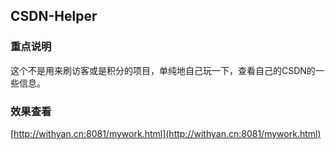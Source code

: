 ## CSDN-Helper

###  重点说明

这个不是用来刷访客或是积分的项目，单纯地自己玩一下，查看自己的CSDN的一些信息。

###  效果查看

[http://withyan.cn:8081/mywork.html](http://withyan.cn:8081/mywork.html)
